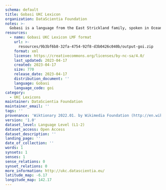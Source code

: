 ```yaml
---
schema: default
title: Gobasi UKC Lexicon
organization: DataScientia Foundation
notes: >-
  Gobasi is a language from the East Strickland family, spoken in Oceania. The UKC Lexicon of Gobasi is represented as a lexico-semantic network. It consists of words, word senses, synsets, as well as sense-level and synset-level relationships.
resources:
  - name: Gobasi UKC Lexicon LMF format
    url: >-
      resources/9b3bf6b8-32fa-4754-92f8-d3b0426c040b/output-goi.zip
    format: xml
    license: https://creativecommons.org/licenses/by-nc-sa/4.0/
    last_updated: 2023-04-17
    created: 2023-04-17
    size: 770
    release_date: 2023-04-17
    distribution_document: ''
    language: Gobasi
    language_code: goi
category:
  - UKC Lexicons
maintainer: DataScientia Foundation
maintainer_email: ''
tags: ''
provenance: 'Wiktionary 2022.01. by Wikimedia Foundation (http://en.wiktionary.org); Princeton WordNet 2.1 by Princeton University (https://wordnet.princeton.edu)'
version: '1.0'
dataset_level: Language Level (L1-2)
dataset_access: Open Access
dataset_description: ''
landing_page: ''
date_of_collection: ''
words: 1
synsets: 1
senses: 1
sense_relations: 0
synset_relations: 0
more_information: http://ukc.datascientia.eu/
latitude_map: -6.17
longitude_map: 142.17
---
```

